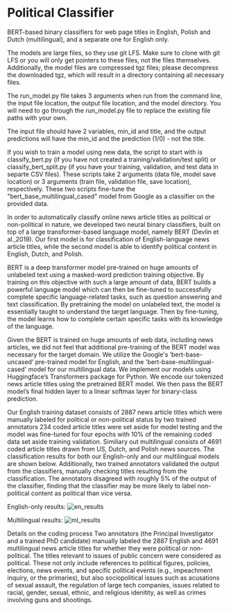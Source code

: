 # Political Classifier
BERT-based binary classifiers for web page titles in English, Polish and Dutch (multilingual), and a separate one for English only.

The models are large files, so they use git LFS. Make sure to clone with git LFS or you will only get pointers to these files, not the files themselves. Additionally, the model files are compressed tgz files; please decompress the downloaded tgz, which will result in a directory containing all necessary files. 

The run_model.py file takes 3 arguments when run from the command line, the input file location, the output file location, and the model directory. You will need to go through the run_model.py file to replace the existing file paths with your own.

The input file should have 2 variables, min_id and title, and the output predictions will have the min_id and the prediction (1/0) - not the title.

If you wish to train a model using new data, the script to start with is classify_bert.py (if you have not created a training/validation/test split) or classify_bert_split.py (if you have your training, validation, and test data in separte CSV files). These scripts take 2 arguments (data file, model save location) or 3 arguments (train file, validation file, save location), respectively. These two scripts fine-tune the "bert_base_multilingual_cased" model from Google as a classifier on the provided data.

In order to automatically classify online news article titles as political or non-political in nature, we developed two neural binary classifiers, built on top of a large transformer-based language model, namely BERT (Devlin et al.,2019). Our first model is for classification of English-language news article titles, while the second model is able to identify political content in English, Dutch, and Polish. 

BERT is a deep transformer model pre-trained on huge amounts of unlabeled text using a masked-word prediction training objective. By training on this objective with such a large amount of data, BERT builds a powerful language model which can then be fine-tuned to successfully complete specific language-related tasks, such as question answering and text classification. By pretraining the model on unlabeled text, the model is essentially taught to understand the target language. Then by fine-tuning, the model learns how to complete certain specific tasks with its knowledge of the language.

Given the BERT is trained on huge amounts of web data, including news articles, we did not feel that additional pre-training of the BERT model was necessary for the target domain. We utilize the Google's ‘bert-base-uncased’ pre-trained model for English, and the 'bert-base-multilingual-cased' model for our multilingual data. We implement our models using Huggingface’s Transformers package for Python. We encode our tokenized news article titles using the pretrained BERT model. We then pass the BERT model’s final hidden layer to a linear softmax layer for binary-class prediction. 

Our English training dataset consists of 2887 news article titles which were manually labeled for political or non-political status by two trained annotators 234 coded article titles were set aside for model testing and the model was fine-tuned for four epochs with 10% of the remaining coded data set aside training validation. Similiary out multilingual consists of 4691 coded article titles drawn from US, Dutch, and Polish news sources. The classification results for both our English-only and our multilingual models are shown below. Additionally, two trained annotators validated the output from the classifiers, manually checking titles resulting from the classification. The annotators disagreed with roughly 5% of the output of the classifier, finding that the classifier may be more likely to label non-political content as political than vice versa.

English-only results:
![en_results](https://github.com/ercexpo/political_classification/blob/main/political_en_results.png "English results")

Multilingual results:
![ml_results](https://github.com/ercexpo/political_classification/blob/main/political_multi_results.png "Multilingual results")

Details on the coding process
Two annotators (the Principal Investigator and a trained PhD candidate) manually labeled the 2887 English and 4691 multilingual news article titles for whether they were political or non-political. The titles relevant to issues of public concern were considered as political. These not only include references to political figures, policies, elections, news events, and specific political events (e.g., impeachment inquiry, or the primaries), but also sociopolitical issues such as acusations of sexual assault, the regulation of large tech companies, issues related to racial, gender, sexual, ethnic, and religious idenitity, as well as crimes involving guns and shootings. 
